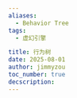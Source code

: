 ```yaml
---
aliases:
  - Behavior Tree
tags:
  - 虚幻引擎

title: 行为树
date: 2025-08-01
author: jimmyzou
toc_number: true
decscription: 
---
```

